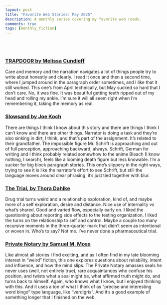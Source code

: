 ```yaml
---
layout: post
title: "Favorite Web Stories: May 2025"
description: A monthly series covering my favorite web reads.
comments: true
tags: [monthly_fiction]
---
```

<br>
<br>
<h3><a href="https://thediagram.com/25_1/cundieff.html">TRAPDOOR by Melissa Cundieff</a></h3>
Care and memory and the narration navigates a lot of things people try to write about honestly and clearly. I read it once and then a second time, where I jumped around in the paragraph order sometimes, and I like that it still worked. This one’s from April technically, but May sucked so hard that I don’t care. No, it was fine. It was beautiful getting teeth ripped out of my head and rolling my ankle. I’m sure it will all seem right when I’m remembering it, taking the memory as real.

<h3><a href="https://www.ergot.press/authors/Joe_Koch/Slowsand">Slowsand by Joe Koch</a></h3>
There are things I think I know about this story and there are things I think I can’t know and there are other things. Narrator is doing a task and they’re also sinking in dirt, I think, and that’s part of the assignment. It’s related to their grandfather. The impossible figure Mr. Schrift is approaching and out of full perception, approaching backward, always. Schrift, German for writing and I think probably related somewhow to the anime Bleach (I know nothing, I search), feels like a looming death figure but less knowable. I’m a sucker for big block paragraph stories. This one’s slippery in the right ways, trying to see it is like the narrator’s effort to see Schrift, but still the language moves around clear phrasing, it’s just tied together with blur. 

<h3><a href="https://www.barrelhousemag.com/online-lit/the-trial-by-thora-dahlke">The Trial, by Thora Dahlke</a></h3>
Drug trial turns weird and a relationship exploration, kind of, and maybe more of a self exploration, desire and distance. Nice use of internality vs what’s shared. Good and varied flow, especially early on. I liked the questioning about reporting side effects to the testing organization. I liked the turns on the relationship to self and control. Maybe a couple too many recursive moments in the three-quarter mark that didn’t seem as intentional or woven in. Who’s to say? Not me. I’ve never done a pharmaceutical trial.

<h3><a href="https://www.seizethepress.com/2025/03/29/private-notary-stp12/">Private Notary by Samuel M. Moss</a></h3>
Like almost all stories I find exciting, and as I often find in my late blooming interest in “weird” fiction, this one explores questions about reliability, intent and influence, and how the mind slips. The Private Notary amasses seals he never uses (well, not entirely true), rare acquaintances who confuse his position, and twists what a seal might be, what affirmed truth might do, and turns back to himself. Again, who knows what I know, but I enjoyed thinking with this. And it uses a ton of what I think of as “precise and interesting word bingo” type language, like “verdigris”. And it’s a good example of something longer that I finished on the web. 

